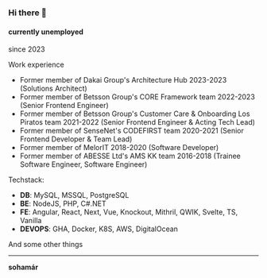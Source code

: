 ### Hi there 👋

#### currently unemployed
since 2023

Work experience
* Former member of Dakai Group's Architecture Hub 2023-2023 (Solutions Architect)
* Former member of Betsson Group's CORE Framework team 2022-2023 (Senior Frontend Engineer)
* Former member of Betsson Group's Customer Care & Onboarding Los Piratos team 2021-2022 (Senior Frontend Engineer & Acting Tech Lead)
* Former member of SenseNet's CODEFIRST team 2020-2021 (Senior Frontend Developer & Team Lead)
* Former member of MelorIT 2018-2020 (Software Developer)
* Former member of ABESSE Ltd's AMS KK team 2016-2018 (Trainee Software Engineer, Software Engineer)

Techstack:
* **DB**: MySQL, MSSQL, PostgreSQL
* **BE**: NodeJS, PHP, C#.NET
* **FE**: Angular, React, Next, Vue, Knockout, Mithril, QWIK, Svelte, TS, Vanilla
* **DEVOPS**: GHA, Docker, K8S, AWS, DigitalOcean

And some other things

---

**sohamár**
